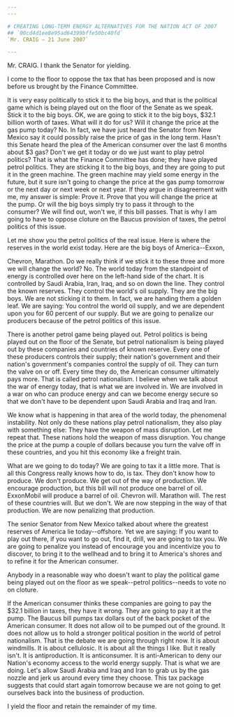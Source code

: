 ```yaml
---
---

# CREATING LONG-TERM ENERGY ALTERNATIVES FOR THE NATION ACT OF 2007
## `00cd4d1ee8e95ad64399bffe50bc40fd`
`Mr. CRAIG — 21 June 2007`

---
```



Mr. CRAIG. I thank the Senator for yielding.

I come to the floor to oppose the tax that has been proposed and is 
now before us brought by the Finance Committee.

It is very easy politically to stick it to the big boys, and that is 
the political game which is being played out on the floor of the Senate 
as we speak. Stick it to the big boys. OK, we are going to stick it to 
the big boys, $32.1 billion worth of taxes. What will it do for us? 
Will it change the price at the gas pump today? No. In fact, we have 
just heard the Senator from New Mexico say it could possibly raise the 
price of gas in the long term. Hasn't this Senate heard the plea of the 
American consumer over the last 6 months about $3 gas? Don't we get it 
today or do we just want to play petrol politics? That is what the 
Finance Committee has done; they have played petrol politics. They are 
sticking it to the big boys, and they are going to put it in the green 
machine. The green machine may yield some energy in the future, but it 
sure isn't going to change the price at the gas pump tomorrow or the 
next day or next week or next year. If they argue in disagreement with 
me, my answer is simple: Prove it. Prove that you will change the price 
at the pump. Or will the big boys simply try to pass it through to the 
consumer? We will find out, won't we, if this bill passes. That is why 
I am going to have to oppose cloture on the Baucus provision of taxes, 
the petrol politics of this issue.

Let me show you the petrol politics of the real issue. Here is where 
the reserves in the world exist today. Here are the big boys of 
America--Exxon,


Chevron, Marathon. Do we really think if we stick it to these three and 
more we will change the world? No. The world today from the standpoint 
of energy is controlled over here on the left-hand side of the chart. 
It is controlled by Saudi Arabia, Iran, Iraq, and so on down the line. 
They control the known reserves. They control the world's oil supply. 
They are the big boys. We are not sticking it to them. In fact, we are 
handing them a golden leaf. We are saying: You control the world oil 
supply, and we are dependent upon you for 60 percent of our supply. But 
we are going to penalize our producers because of the petrol politics 
of this issue.

There is another petrol game being played out. Petrol politics is 
being played out on the floor of the Senate, but petrol nationalism is 
being played out by these companies and countries of known reserve. 
Every one of these producers controls their supply; their nation's 
government and their nation's government's companies control the supply 
of oil. They can turn the valve on or off. Every time they do, the 
American consumer ultimately pays more. That is called petrol 
nationalism. I believe when we talk about the war of energy today, that 
is what we are involved in. We are involved in a war on who can produce 
energy and can we become energy secure so that we don't have to be 
dependent upon Saudi Arabia and Iraq and Iran.

We know what is happening in that area of the world today, the 
phenomenal instability. Not only do these nations play petrol 
nationalism, they also play with something else: They have the weapon 
of mass disruption. Let me repeat that. These nations hold the weapon 
of mass disruption. You change the price at the pump a couple of 
dollars because you turn the valve off in these countries, and you hit 
this economy like a freight train.

What are we going to do today? We are going to tax it a little more. 
That is all this Congress really knows how to do, is tax. They don't 
know how to produce. We don't produce. We get out of the way of 
production. We encourage production, but this bill will not produce one 
barrel of oil. ExxonMobil will produce a barrel of oil. Chevron will. 
Marathon will. The rest of these countries will. But we don't. We are 
now stepping in the way of that production. We are now penalizing that 
production.

The senior Senator from New Mexico talked about where the greatest 
reserves of America lie today--offshore. Yet we are saying: If you want 
to play out there, if you want to go out, find it, drill, we are going 
to tax you. We are going to penalize you instead of encourage you and 
incentivize you to discover, to bring it to the wellhead and to bring 
it to America's shores and to refine it for the American consumer.

Anybody in a reasonable way who doesn't want to play the political 
game being played out on the floor as we speak--petrol politics--needs 
to vote no on cloture.

If the American consumer thinks these companies are going to pay the 
$32.1 billion in taxes, they have it wrong. They are going to pay it at 
the pump. The Baucus bill pumps tax dollars out of the back pocket of 
the American consumer. It does not allow oil to be pumped out of the 
ground. It does not allow us to hold a stronger political position in 
the world of petrol nationalism. That is the debate we are going 
through right now. It is about windmills. It is about cellulosic. It is 
about all the things I like. But it really isn't. It is antiproduction. 
It is anticonsumer. It is anti-American to deny our Nation's economy 
access to the world energy supply. That is what we are doing. Let's 
allow Saudi Arabia and Iraq and Iran to grab us by the gas nozzle and 
jerk us around every time they choose. This tax package suggests that 
could start again tomorrow because we are not going to get ourselves 
back into the business of production.

I yield the floor and retain the remainder of my time.